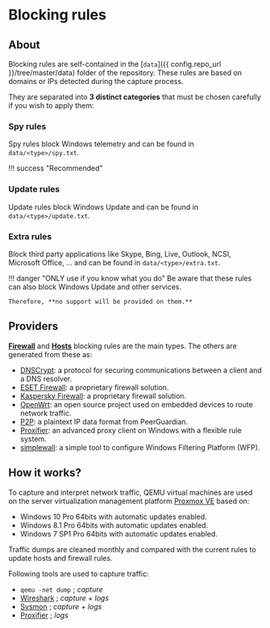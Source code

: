 # Blocking rules

## About

Blocking rules are self-contained in the [`data`]({{ config.repo_url }}/tree/master/data) folder of the repository.
These rules are based on domains or IPs detected during the capture process.

They are separated into **3 distinct categories** that must be chosen carefully if you wish to apply them:

### Spy rules

Spy rules block Windows telemetry and can be found in `data/<type>/spy.txt`.

!!! success "Recommended"

### Update rules

Update rules block Windows Update and can be found in `data/<type>/update.txt`.

### Extra rules

Block third party applications like Skype, Bing, Live, Outlook, NCSI, Microsoft Office, ... and can be found
in `data/<type>/extra.txt`.

!!! danger "ONLY use if you know what you do"
    Be aware that these rules can also block Windows Update and other services.
    
    Therefore, **no support will be provided on them.** 

## Providers

[**Firewall**](firewall.md) and [**Hosts**](hosts.md) blocking rules are the main types. The others are generated
from these as:

* [DNSCrypt](dnscrypt.md): a protocol for securing communications between a client and a DNS resolver.
* [ESET Firewall](eset.md): a proprietary firewall solution.
* [Kaspersky Firewall](kaspersky.md): a proprietary firewall solution.
* [OpenWrt](openwrt.md): an open source project used on embedded devices to route network traffic.
* [P2P](p2p.md): a plaintext IP data format from PeerGuardian.
* [Proxifier](proxifier.md): an advanced proxy client on Windows with a flexible rule system.
* [simplewall](simplewall.md): a simple tool to configure Windows Filtering Platform (WFP).

## How it works?

To capture and interpret network traffic, QEMU virtual machines are used on the server virtualization management
platform [Proxmox VE](https://www.proxmox.com/en/) based on:

* Windows 10 Pro 64bits with automatic updates enabled.
* Windows 8.1 Pro 64bits with automatic updates enabled.
* Windows 7 SP1 Pro 64bits with automatic updates enabled.

Traffic dumps are cleaned monthly and compared with the current rules to update hosts and firewall rules.

Following tools are used to capture traffic:

* `qemu -net dump` ; _capture_
* [Wireshark](../app/dev/wireshark.md) ; _capture + logs_
* [Sysmon](../app/dev/sysmon.md) ; _capture + logs_
* [Proxifier](../app/dev/proxifier.md) ; _logs_
